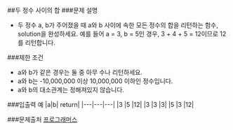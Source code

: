 ##두 정수 사이의 합
###문제 설명
- 두 정수 a, b가 주어졌을 때 a와 b 사이에 속한 모든 정수의 합을 리턴하는 함수, solution을 완성하세요.
예를 들어 a = 3, b = 5인 경우, 3 + 4 + 5 = 12이므로 12를 리턴합니다.

###제한 조건
- a와 b가 같은 경우는 둘 중 아무 수나 리턴하세요.
- a와 b는 -10,000,000 이상 10,000,000 이하인 정수입니다.
- a와 b의 대소관계는 정해져있지 않습니다.

###입출력 예
|a|b|	return|
|---|---|---|
|3	|5	|12|
|3	|3	|3|
|5	|3	|12|

###문제출처
[프로그래머스](https://programmers.co.kr/learn/courses/30/lessons/12912)